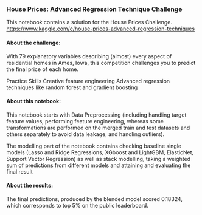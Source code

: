 ### House Prices: Advanced Regression Technique Challenge

This notebook contains a solution for the House Prices Challenge. https://www.kaggle.com/c/house-prices-advanced-regression-techniques

#### About the challenge:

With 79 explanatory variables describing (almost) every aspect of residential homes in Ames, Iowa, this competition challenges you to predict the final price of each home.

Practice Skills Creative feature engineering Advanced regression techniques like random forest and gradient boosting

#### About this notebook:

This notebook starts with Data Preprocessing (including handling target feature values,
performing feature engineering, whereas some transformations are performed on the merged train and test datasets and others separately to avoid data leakage, and handling outliers).

The modelling part of the notebook contains checking baseline single models (Lasso and Ridge Regressions, XGboost and LightGBM, ElasticNet, Support Vector Regression) as well as stack modelling, taking a weighted sum of predictions from different models and attaining and evaluating the final result

#### About the results:

The final predictions, produced by the blended model scored 0.18324, which corresponds to top 5% on the public leaderboard.